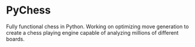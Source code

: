 # PyChess
Fully functional chess in Python. Working on optimizing move generation to create a chess playing engine capable of analyzing millions of different boards. 
